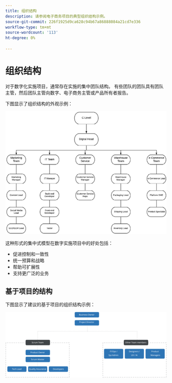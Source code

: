 ```yaml
---
title: 组织结构
description: 请参阅电子商务项目的典型组织结构示例。
source-git-commit: 226f1925d9ca628c94b67a86888084a21cd7e336
workflow-type: tm+mt
source-wordcount: '113'
ht-degree: 0%

---
```



# 组织结构

对于数字化实施项目，通常存在实施的集中团队结构。 有些团队的团队具有团队主管，然后团队主管向数字、电子商务主管或产品所有者报告。

下图显示了组织结构的外观示例：

![组织结构图](../../assets/playbooks/org-structure.png)

这种形式的集中式模型在数字实施项目中的好处包括：

- 促进控制和一致性
- 统一预算和战略
- 帮助可扩展性
- 支持更广泛的业务

## 基于项目的结构

下图显示了建议的基于项目的组织结构示例：

![基于项目的组织结构图](../../assets/playbooks/org-structure-project.png)
